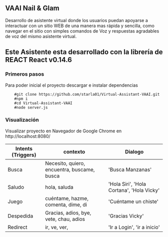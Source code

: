 ## VAAI Nail & Glam

Desarrollo de asistente virtual donde los usuarios puedan apoyarse a interactuar con un sitio WEB de una manera mas rápida y sencilla, como navegar en el sitio con simples comandos de Voz y respuestas agradables de voz del mismo asistente virtual.

## Este Asistente esta desarrollado con la librería de REACT React v0.14.6


### Primeros pasos

Para poder inicial el proyecto descargar e instalar dependencias 


```UNIX console
	#git clone https://github.com/starla01/Virtual-Assistant-VAAI.git
	#npm i
	#cd Virtual-Assistant-VAAI
	#node server.js
```

### Visualización
Visualizar proyecto en Navegador de Google Chrome en http://localhost:8080/

Intents (Triggers) | contexto | Dialogo   
------------ | ------------- | -------------
Busca | Necesito, quiero, encuentra, buscame, busca  |  'Busca Manzanas'
Saludo | hola, saluda | 'Hola Siri', 'Hola Cortana', 'Hola Vicky'
Juego | cuéntame, hazme, comenta, dime, di | 'Cuéntame un chiste'
Despedida | Gracias, adios, bye, vete, chau, adios | 'Gracias Vicky'
Redirect | ir, ve, ver,  | 'Ir a Login', 'ir a inicio'

